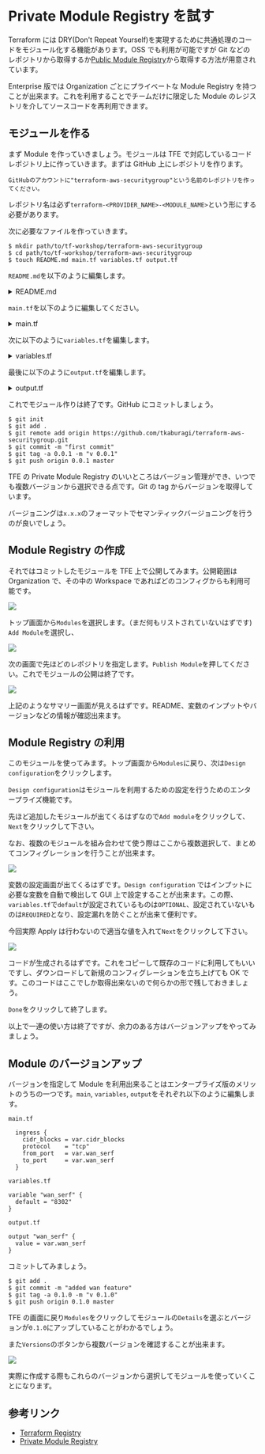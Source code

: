 # Private Module Registry を試す

Terraform には DRY(Don't Repeat Yourself)を実現するために共通処理のコードをモジュール化する機能があります。OSS でも利用が可能ですが Git などのレポジトリから取得するか[Public Module Registry](https://registry.terraform.io/)から取得する方法が用意されています。

Enterprise 版では Organization ごとにプライベートな Module Registry を持つことが出来ます。これを利用することでチームだけに限定した Module のレジストリを介してソースコードを再利用できます。

## モジュールを作る

まず Module を作っていきましょう。モジュールは TFE で対応しているコードレポジトリ上に作っていきます。まずは GitHub 上にレポジトリを作ります。

```
GitHubのアカウントに"terraform-aws-securitygroup"という名前のレポジトリを作ってください。
```

レポジトリ名は必ず`terraform-<PROVIDER_NAME>-<MODULE_NAME>`という形にする必要があります。

次に必要なファイルを作っていきます。

```shell
$ mkdir path/to/tf-workshop/terraform-aws-securitygroup
$ cd path/to/tf-workshop/terraform-aws-securitygroup
$ touch README.md main.tf variables.tf output.tf
```

`README.md`を以下のように編集します。

<details>
	<summary>README.md</summary>

```
| IP address      | デフォルト | 用途 |
| --------------- |----- | --- | 
| http_port | 8500 | HTTP APIのインターフェース | 
| http_port | 8501 | HTTPS APIのインターフェース|  
| grpc_port | 8502 | gRPC APIのインターフェース |  
| cluster_rpc_port | 8300 | サーバー間のRPC用 | 
| lan_serf | 8301 | LAN Serf | 
| lan_serf | 8302 | WAN Serf | 
```

</details>

`main.tf`を以下のように編集してください。

<details>
	<summary>main.tf</summary>

```hcl
resource "aws_security_group" "consul_security_group" {
  name        = "consul_security_group"
  description = "Consul Sercuriy Group"
  vpc_id      = var.vpc_id

  ingress {
    protocol    = "tcp"
    cidr_blocks = var.cidr_blocks
    from_port   = var.http_port
    to_port     = var.http_port
  }

  ingress {
    cidr_blocks = var.cidr_blocks
    protocol    = "tcp"
    from_port   = var.https_port
    to_port     = var.https_port
  }

  ingress {
    cidr_blocks = var.cidr_blocks
    protocol    = "tcp"
    from_port   = var.grpc_port
    to_port     = var.grpc_port
  }

  ingress {
    cidr_blocks = var.cidr_blocks
    protocol    = "tcp"
    from_port   = var.cluster_rpc_port
    to_port     = var.cluster_rpc_port
  }

  ingress {
    cidr_blocks = var.cidr_blocks
    protocol    = "tcp"
    from_port   = var.lan_serf
    to_port     = var.lan_serf
  }

  egress {
    cidr_blocks = ["0.0.0.0/0"]
    protocol    = "-1"
    from_port   = 0
    to_port     = 0
  }

}
```
</details>


次に以下のように`variables.tf`を編集します。

<details>
	<summary>variables.tf</summary>

```hcl
variable "vpc_id" {}
variable "http_port" {
  default = "8500"
}
variable "https_port" {
  default = "8501"
}
variable "grpc_port" {
  default = "8502"
}
variable "cluster_rpc_port" {
  default = "8600"
}
variable "lan_serf" {
  default = "8301"
}
variable "cidr_blocks" {
  type     = list(string)
  default = ["0.0.0.0/0"]
}
```
</details>

最後に以下のように`output.tf`を編集します。

<details>
	<summary>output.tf</summary>

```hcl
output "http_port" {
  value = var.http_port
}

output "https_port" {
  value = var.https_port
}

output "grpc_port" {
  value = var.grpc_port
}

output "cluster_rpc_port" {
  value = var.cluster_rpc_port
}

output "lan_serf" {
  value = var.lan_serf
}
```
</details>

これでモジュール作りは終了です。GitHub にコミットしましょう。

```shell
$ git init 
$ git add .
$ git remote add origin https://github.com/tkaburagi/terraform-aws-securitygroup.git
$ git commit -m "first commit"
$ git tag -a 0.0.1 -m "v 0.0.1" 
$ git push origin 0.0.1 master
```

TFE の Private Module Registry のいいところはバージョン管理ができ、いつでも複数バージョンから選択できる点です。Git の tag からバージョンを取得しています。

バージョニングは`x.x.x`のフォーマットでセマンティックバージョニングを行うのが良いでしょう。

## Module Registry の作成

それではコミットしたモジュールを TFE 上で公開してみます。公開範囲は Organization で、その中の Workspace であればどのコンフィグからも利用可能です。

<kbd>
  <img src="https://github-image-tkaburagi.s3.ap-northeast-1.amazonaws.com/terraform-workshop/module-1.png">
</kbd>

トップ画面から`Modules`を選択します。（まだ何もリストされていないはずです) `Add Module`を選択し、

<kbd>
  <img src="https://github-image-tkaburagi.s3.ap-northeast-1.amazonaws.com/terraform-workshop/module-2.png">
</kbd>

次の画面で先ほどのレポジトリを指定します。`Publish Module`を押してください。これでモジュールの公開は終了です。

<kbd>
  <img src="https://github-image-tkaburagi.s3.ap-northeast-1.amazonaws.com/terraform-workshop/module-3.png">
</kbd>

上記のようなサマリー画面が見えるはずです。README、変数のインプットやバージョンなどの情報が確認出来ます。

## Module Registry の利用

このモジュールを使ってみます。トップ画面から`Modules`に戻り、次は`Design configuration`をクリックします。

`Design configuration`はモジュールを利用するための設定を行うためのエンタープライズ機能です。

先ほど追加したモジュールが出てくるはずなので`Add module`をクリックして、`Next`をクリックして下さい。

なお、複数のモジュールを組み合わせて使う際はここから複数選択して、まとめてコンフィグレーションを行うことが出来ます。

<kbd>
  <img src="https://github-image-tkaburagi.s3.ap-northeast-1.amazonaws.com/terraform-workshop/module-4.png">
</kbd>

変数の設定画面が出てくるはずです。`Design configuration` ではインプットに必要な変数を自動で検出して GUI 上で設定することが出来ます。この際、`variables.tf`で`default`が設定されているものは`OPTIONAL`、設定されていないものは`REQUIRED`となり、設定漏れを防ぐことが出来て便利です。

今回実際 Apply は行わないので適当な値を入れて`Next`をクリックして下さい。

<kbd>
  <img src="https://github-image-tkaburagi.s3.ap-northeast-1.amazonaws.com/terraform-workshop/module-5.png">
</kbd>

コードが生成されるはずです。これをコピーして既存のコードに利用してもいいですし、ダウンロードして新規のコンフィグレーションを立ち上げても OK です。このコードはここでしか取得出来ないので何らかの形で残しておきましょう。

`Done`をクリックして終了します。

以上で一連の使い方は終了ですが、余力のある方はバージョンアップをやってみましょう。

## Module のバージョンアップ

バージョンを指定して Module を利用出来ることはエンタープライズ版のメリットのうちの一つです。`main`, `variables`, `output`をそれぞれ以下のように編集します。

`main.tf`

```hcl
  ingress {
    cidr_blocks = var.cidr_blocks
    protocol    = "tcp"
    from_port   = var.wan_serf
    to_port     = var.wan_serf
  }
```

`variables.tf`

```hcl
variable "wan_serf" {
  default = "8302"
}
```

`output.tf`

```hcl
output "wan_serf" {
  value = var.wan_serf
}
```

コミットしてみましょう。

```shell
$ git add .
$ git commit -m "added wan feature"
$ git tag -a 0.1.0 -m "v 0.1.0"
$ git push origin 0.1.0 master
```

TFE の画面に戻り`Modules`をクリックしてモジュールの`Details`を選ぶとバージョンが`0.1.0`にアップしていることがわかるでしょう。

また`Versions`のボタンから複数バージョンを確認することが出来ます。

<kbd>
  <img src="https://github-image-tkaburagi.s3.ap-northeast-1.amazonaws.com/terraform-workshop/module-6.png">
</kbd>

実際に作成する際もこれらのバージョンから選択してモジュールを使っていくことになります。

## 参考リンク

* [Terraform Registry](https://www.terraform.io/docs/registry/index.html)
* [Private Module Registry](https://www.terraform.io/docs/cloud/registry/index.html)
